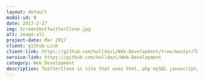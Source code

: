 ```yaml
---
layout: default
modal-id: 8
date: 2017-2-27
img: ScreenShotTwitterClone.jpg
alt: image-alt
project-date: Mar 2017
client: github-Link
client-link: https://github.com/kolldavi/Web-Development/tree/master/TwitterClone/
service-link: https://github.com/kolldavi/Web-Development
category: Web Development
description: TwitterClone is site that uses html, php mySQL javascript/jquery to let the user sign up/login follow and tweet it can be viewed <a href ="http://davidkollerpracticewebsite-com.stackstaging.com/TwitterClone/"> Here</a>
---
```


